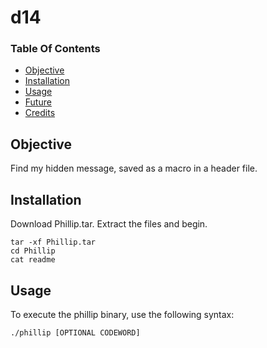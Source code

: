 # d14

### Table Of Contents
* [Objective](#objective)
* [Installation](#installation)
* [Usage](#usage)
* [Future](#future)
* [Credits](#credits)

## Objective  
Find my hidden message, saved as a macro in a header file.

## Installation 
Download Phillip.tar. Extract the files and begin.
````
tar -xf Phillip.tar
cd Phillip
cat readme
````

## Usage
To execute the phillip binary, use the following syntax:
````
./phillip [OPTIONAL CODEWORD]
````
